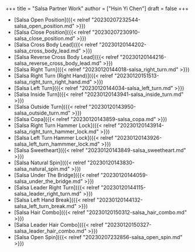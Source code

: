 +++
title = "Salsa Partner Work"
author = ["Hsin Yi Chen"]
draft = false
+++

-   [Salsa Open Position]({{< relref "20230207232544-salsa_open_position.md" >}})
-   [Salsa Close Position]({{< relref "20230207230910-salsa_close_position.md" >}})
-   [Salsa Cross Body Lead]({{< relref "20230120144202-salsa_cross_body_lead.md" >}})
-   [Salsa Reverse Cross Body Lead]({{< relref "20230120144216-salsa_reverse_cross_body_lead.md" >}})
-   [Salsa Right Turn]({{< relref "20230120144018-salsa_right_turn.md" >}})
-   [Salsa Right Turn (Right Hand)]({{< relref "20230120151513-salsa_right_turn_right_hand.md" >}})
-   [Salsa Left Turn]({{< relref "20230120144034-salsa_left_turn.md" >}})
-   [Salsa Inside Turn]({{< relref "20230120143941-salsa_inside_turn.md" >}})
-   [Salsa Outside Turn]({{< relref "20230120143950-salsa_outside_turn.md" >}})
-   [Salsa Copa]({{< relref "20230120143859-salsa_copa.md" >}})
-   [Salsa Right Turn Hammer Lock]({{< relref "20230120143914-salsa_right_turn_hammer_lock.md" >}})
-   [Salsa Left Turn Hammer Lock]({{< relref "20230120143926-salsa_left_turn_hammmer_lock.md" >}})
-   [Salsa Sweetheart]({{< relref "20230120143849-salsa_sweetheart.md" >}})
-   [Salsa Natural Spin]({{< relref "20230120143830-salsa_natural_spin.md" >}})
-   [Salsa Under The Bridge]({{< relref "20230120144059-salsa_under_the_bridge.md" >}})
-   [Salsa Leader Right Turn]({{< relref "20230120144115-salsa_leader_right_turn.md" >}})
-   [Salsa Left Hand Break]({{< relref "20230120144132-salsa_left_turn_break.md" >}})
-   [Salsa Hair Combo]({{< relref "20230120150312-salsa_hair_combo.md" >}})
-   [Salsa Leader Hair Combo]({{< relref "20230120150327-salsa_leader_hair_combo.md" >}})
-   [Salsa Open Spin]({{< relref "20230207232856-salsa_open_spin.md" >}})
